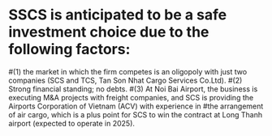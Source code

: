 # SSCS is anticipated to be a safe investment choice due to the following factors: 
#(1) the market in which the firm competes is an oligopoly with just two companies (SCS and TCS, Tan Son Nhat Cargo Services Co.Ltd). 
#(2) Strong financial standing; no debts. 
#(3) At Noi Bai Airport, the business is executing M&A projects with freight companies, and SCS is providing the Airports Corporation of Vietnam (ACV) with experience in #the arrangement of air cargo, which is a plus point for SCS to win the contract at Long Thanh airport (expected to operate in 2025).

